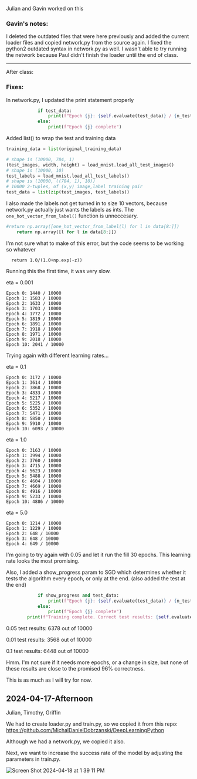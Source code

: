 
Julian and Gavin worked on this

### Gavin's notes:

I deleted the outdated files that were here previously and added the current loader files and copied network.py from the source again. I fixed the python2 outdated syntax in network.py as well. I wasn't able to try running the network because Paul didn't finish the loader until the end of class.

---

After class:

### Fixes:

In network.py, I updated the print statement properly

```Python
            if test_data:
                print(f"Epoch {j}: {self.evaluate(test_data)} / {n_test}")
            else:
                print(f"Epoch {j} complete")
```

Added list() to wrap the test and training data

```Python
training_data = list(original_training_data)

# shape is (10000, 784, 1)
(test_images, width, height) = load_mnist.load_all_test_images()
# shape is (10000, 10)
test_labels = load_mnist.load_all_test_labels()
# shape is (10000, ((784, 1), 10))
# 10000 2-tuples, of (x,y) image,label training pair
test_data = list(zip(test_images, test_labels))
```

I also made the labels not get turned in to size 10 vectors, because network.py actually just wants the labels as ints. The `one_hot_vector_from_label()` function is unneccesary.

```Python
#return np.array([one_hot_vector_from_label(l) for l in data[8:]])
    return np.array([l for l in data[8:]])
```

I'm not sure what to make of this error, but the code seems to be working so whatever

```RuntimeWarning: overflow encountered in exp
  return 1.0/(1.0+np.exp(-z))
```

Running this the first time, it was very slow.

eta = 0.001
```
Epoch 0: 1440 / 10000
Epoch 1: 1583 / 10000
Epoch 2: 1633 / 10000
Epoch 3: 1703 / 10000
Epoch 4: 1772 / 10000
Epoch 5: 1819 / 10000
Epoch 6: 1891 / 10000
Epoch 7: 1918 / 10000
Epoch 8: 1971 / 10000
Epoch 9: 2018 / 10000
Epoch 10: 2041 / 10000
```

Trying again with different learning rates...

eta = 0.1
```
Epoch 0: 3172 / 10000
Epoch 1: 3614 / 10000
Epoch 2: 3868 / 10000
Epoch 3: 4833 / 10000
Epoch 4: 5217 / 10000
Epoch 5: 5225 / 10000
Epoch 6: 5352 / 10000
Epoch 7: 5471 / 10000
Epoch 8: 5850 / 10000
Epoch 9: 5910 / 10000
Epoch 10: 6093 / 10000
```

eta = 1.0
```
Epoch 0: 3163 / 10000
Epoch 1: 3994 / 10000
Epoch 2: 3760 / 10000
Epoch 3: 4715 / 10000
Epoch 4: 5623 / 10000
Epoch 5: 5488 / 10000
Epoch 6: 4604 / 10000
Epoch 7: 4669 / 10000
Epoch 8: 4916 / 10000
Epoch 9: 5233 / 10000
Epoch 10: 4886 / 10000
```

eta = 5.0
```
Epoch 0: 1214 / 10000
Epoch 1: 1229 / 10000
Epoch 2: 648 / 10000
Epoch 3: 648 / 10000
Epoch 4: 649 / 10000
```

I'm going to try again with 0.05 and let it run the fill 30 epochs. This learning rate looks the most promising.

Also, I added a show_progress param to SGD which determines whether it tests the algorithm every epoch, or only at the end. (also added the test at the end)
```Python
            if show_progress and test_data:
                print(f"Epoch {j}: {self.evaluate(test_data)} / {n_test}")
            else:
                print(f"Epoch {j} complete")
        print(f"Training complete. Correct test results: {self.evaluate(test_data)} out of {n_test}")
```

0.05
test results: 6378 out of 10000

0.01
test results: 3568 out of 10000

0.1
test results: 6448 out of 10000

Hmm. I'm not sure if it needs more epochs, or a change in size, but none of these results are close to the promised 96% correctness.

This is as much as I will try for now.

## 2024-04-17-Afternoon
Julian, Timothy, Griffin


We had to create loader.py and train.py, so we copied it from this repo: https://github.com/MichalDanielDobrzanski/DeepLearningPython

Although we had a network.py, we copied it also.

Next, we want to increase the success rate of the model by adjusting the parameters in train.py.

![Screen Shot 2024-04-18 at 1 39 11 PM](https://github.com/TheEvergreenStateCollege/upper-division-cs/assets/114694086/d325dfd6-fe13-4fff-9d12-51d2eb8a5ea7)


